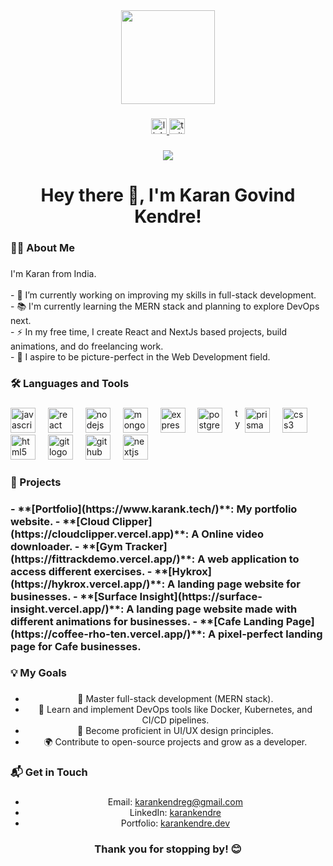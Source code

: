 <div align="center">
  <img height="150" src="https://i.pinimg.com/736x/60/25/48/602548f4c91737c5d6aa8aae5c6457f9.jpg"  />
</div>

###

<div align="center">
  <a href="https://www.linkedin.com/in/kendrekaran/">
    <img src="https://img.shields.io/static/v1?message=LinkedIn&logo=linkedin&label=&color=0077B5&logoColor=white&labelColor=&style=for-the-badge" height="25" alt="linkedin logo"  />
  </a>
  <a href="https://twitter.com/kendrekaran_">
  <img src="https://img.shields.io/static/v1?message=Twitter&logo=twitter&label=&color=1DA1F2&logoColor=white&labelColor=&style=for-the-badge" height="25" alt="twitter logo" />
</a>

###

<div align="center">
  <img src="https://visitor-badge.laobi.icu/badge?page_id=karankendre.karankendre&" />
</div>

###

<h1 align="center">Hey there 👋, I'm Karan Govind Kendre!</h1>

###

<h3 align="left">👩‍💻 About Me</h3>

###

<p align="left">
I'm Karan from India.<br><br>
- 🔭 I’m currently working on improving my skills in full-stack development.<br>
- 📚 I'm currently learning the MERN stack and planning to explore DevOps next.<br>
- ⚡ In my free time, I create React and NextJs based projects, build animations, and do freelancing work.<br>
- 🎯 I aspire to be picture-perfect in the Web Development field.<br>
</p>

###

<h3 align="left">🛠 Languages and Tools</h3>

###

<div align="left">
  <img src="https://cdn.jsdelivr.net/gh/devicons/devicon/icons/javascript/javascript-original.svg" height="40" alt="javascript logo" />
  <img width="12" />
  <img src="https://cdn.jsdelivr.net/gh/devicons/devicon/icons/react/react-original.svg" height="40" alt="react logo" />
  <img width="12" />
  <img src="https://cdn.jsdelivr.net/gh/devicons/devicon/icons/nodejs/nodejs-original.svg" height="40" alt="nodejs logo" />
  <img width="12" />
  <img src="https://cdn.jsdelivr.net/gh/devicons/devicon/icons/mongodb/mongodb-original-wordmark.svg" height="40" alt="mongodb logo" />
  <img width="12" />
  <img src="https://cdn.jsdelivr.net/gh/devicons/devicon/icons/express/express-original-wordmark.svg" height="40" alt="express logo" />
  <img width="12" />
  <img src="https://cdn.jsdelivr.net/gh/devicons/devicon/icons/postgresql/postgresql-original-wordmark.svg" height="40" alt="postgresql logo" />
  <img width="12" />
  <img src="https://cdn.jsdelivr.net/gh/devicons/devicon/icons/typescript/typescript-original.svg" height="40" alt="typescript logo" 
  <img width="12" />
  <img src="https://cdn.jsdelivr.net/gh/devicons/devicon/icons/prisma/prisma-original.svg" height="40" alt="prisma logo" />
  <img width="12" />
  <img src="https://cdn.jsdelivr.net/gh/devicons/devicon/icons/css3/css3-original-wordmark.svg" height="40" alt="css3 logo" />
  <img width="12" />
  <img src="https://cdn.jsdelivr.net/gh/devicons/devicon/icons/html5/html5-original-wordmark.svg" height="40" alt="html5 logo" />
  <img width="12" />
  <img src="https://cdn.jsdelivr.net/gh/devicons/devicon/icons/git/git-original.svg" height="40" alt="git logo" />
  <img width="12" />
  <img src="https://cdn.jsdelivr.net/gh/devicons/devicon/icons/github/github-original.svg" height="40" alt="github logo" />
  <img width="12" />
  <img src="https://cdn.jsdelivr.net/gh/devicons/devicon/icons/nextjs/nextjs-original.svg" height="40" alt="nextjs logo" />
</div>

###

<h3 align="left">🌟 Projects</h3>

###

<h3 align="left">
- **[Portfolio](https://www.karank.tech/)**: My portfolio website.
- **[Cloud Clipper](https://cloudclipper.vercel.app)**: A Online video downloader.
- **[Gym Tracker](https://fittrackdemo.vercel.app/)**: A web application to access different exercises.
- **[Hykrox](https://hykrox.vercel.app/)**: A landing page website for businesses.
- **[Surface Insight](https://surface-insight.vercel.app/)**: A landing page website made with different animations for businesses.
- **[Cafe Landing Page](https://coffee-rho-ten.vercel.app/)**: A pixel-perfect landing page for Cafe businesses.
</h3>

###

<h3 align="left">💡 My Goals</h3>

###

- 🚀 Master full-stack development (MERN stack).  
- 🌱 Learn and implement DevOps tools like Docker, Kubernetes, and CI/CD pipelines.  
- 🎨 Become proficient in UI/UX design principles.  
- 🌍 Contribute to open-source projects and grow as a developer.  

###


<h3 align="left">📬 Get in Touch</h3>

###

- Email: [karankendreg@gmail.com](mailto:karankendreg@gmail.com)  
- LinkedIn: [karankendre](https://www.linkedin.com/in/kendrekaran/)  
- Portfolio: [karankendre.dev](https://karank.tech)

###

<div align="center">
  <h3>Thank you for stopping by! 😊</h3>
</div>
